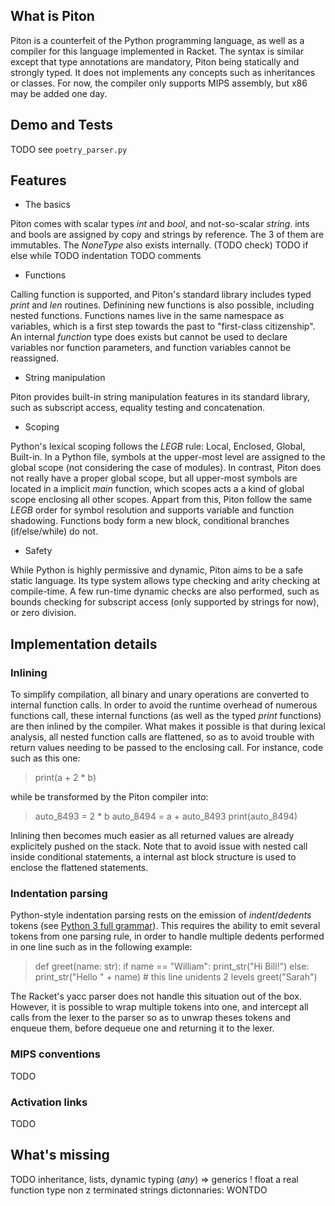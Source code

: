 ## What is Piton

Piton is a counterfeit of the Python programming language, as well as a compiler for this language implemented in Racket. The syntax is similar except that type annotations are mandatory, Piton being statically and strongly typed. It does not implements any concepts such as inheritances or classes. For now, the compiler only supports MIPS assembly, but x86 may be added one day.

## Demo and Tests

TODO see `poetry_parser.py`

## Features

* The basics

Piton comes with scalar types *int* and *bool*, and not-so-scalar *string*. ints and bools are assigned by copy and strings by reference. The 3 of them are immutables. The *NoneType* also exists internally. (TODO check)
TODO if else while
TODO indentation
TODO comments

* Functions

Calling function is supported, and Piton's standard library includes typed *print* and *len* routines. Definining new functions is also possible, including nested functions. Functions names live in the same namespace as variables, which is a first step towards the past to "first-class citizenship". An internal *function* type does exists but cannot be used to declare variables nor function parameters, and function variables cannot be reassigned.

* String manipulation

Piton provides built-in string manipulation features in its standard library, such as subscript access, equality testing and concatenation.

* Scoping

Python's lexical scoping follows the *LEGB* rule: Local, Enclosed, Global, Built-in. In a Python file, symbols at the upper-most level are assigned to the global scope  (not considering the case of modules). In contrast, Piton does not really have a proper global scope, but all upper-most symbols are located in a implicit *main* function, which scopes acts a a kind of global scope enclosing all other scopes. Appart from this, Piton follow the same *LEGB* order for symbol resolution and supports variable and function shadowing. Functions body form a new block, conditional branches (if/else/while) do not.

* Safety

While Python is highly permissive and dynamic, Piton aims to be a safe static language. Its type system allows type checking and arity checking at compile-time. A few run-time dynamic checks are also performed, such as bounds checking for subscript access (only supported by strings for now), or zero division.

## Implementation details

### Inlining

To simplify compilation, all binary and unary operations are converted to internal function calls. In order to avoid the runtime overhead of numerous functions call, these internal functions (as well as the typed *print* functions) are then inlined by the compiler. What makes it possible is that during lexical analysis, all nested function calls are flattened, so as to avoid trouble with return values needing to be passed to the enclosing call. For instance, code such as this one:

> print(a + 2 * b)

while be transformed by the Piton compiler into:

> auto_8493 = 2 * b
> auto_8494 = a + auto_8493
> print(auto_8494)

Inlining then becomes much easier as all returned values are already explicitely pushed on the stack. Note that to avoid issue with nested call inside conditional statements, a internal ast block structure is used to enclose the flattened statements.

### Indentation parsing

Python-style indentation parsing rests on the emission of *indent*/*dedents* tokens (see [Python 3 full grammar][1]). This requires the ability to emit several tokens from one parsing rule, in order to handle multiple dedents performed in one line such as in the following example:

> def greet(name: str):
>     if name == "William":
>         print_str("Hi Bill!")
>     else:
>         print_str("Hello " + name)
> \# this line unidents 2 levels
> greet("Sarah")

The Racket's yacc parser does not handle this situation out of the box. However, it is possible to wrap multiple tokens into one, and intercept all calls from the lexer to the parser so as to unwrap theses tokens and enqueue them, before dequeue one and returning it to the lexer.

[1]: https://docs.python.org/3/reference/grammar.html

### MIPS conventions

TODO

### Activation links

TODO

## What's missing

TODO
inheritance, lists, dynamic typing (*any*) => generics !
float
a real function type
non z terminated strings
dictonnaries: WONTDO
